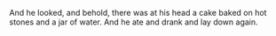 And he looked, and behold, there was at his head a cake baked on hot stones and a jar of water. And he ate and drank and lay down again.
